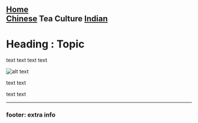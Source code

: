 [Home](placeholder)  
[Chinese](chinese/tea-ceremony.md) **Tea Culture** [Indian](indian/tea-ceremony.md)
----

# Heading : Topic
text text
text text


![alt text](url)

text text

text text

---- 

### footer: extra info
